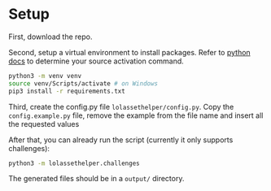 # Setup

First, download the repo. 

Second, setup a virtual environment to install packages. Refer to [python docs](https://docs.python.org/3/library/venv.html#how-venvs-work) to determine your source activation command.
```bash
python3 -m venv venv
source venv/Scripts/activate # on Windows
pip3 install -r requirements.txt
```

Third, create the config.py file `lolassethelper/config.py`. Copy the `config.example.py` file, remove the example from the file name and insert all the requested values

After that, you can already run the script (currently it only supports challenges):
```bash
python3 -m lolassethelper.challenges
```
The generated files should be in a `output/` directory.
